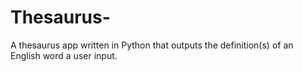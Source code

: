 # Thesaurus-
A thesaurus app written in Python that outputs the definition(s) of an English word a user input. 
